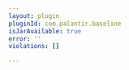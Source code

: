 ```yaml
---
layout: plugin
pluginId: com.palantir.baseline
isJarAvailable: true
error: ''
violations: []

---
```

